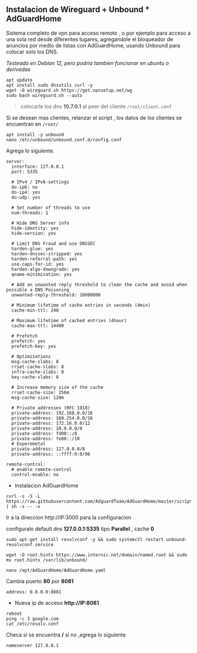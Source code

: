 ## Instalacion de Wireguard + Unbound * AdGuardHome
Sistema completo de vpn para acceso remoto , o por ejemplo para acceso a una sola red desde diferentes lugares, agregandole el bloqueador de anuncios por medio de listas con AdGuardHome, usando Unbound para colocar solo los DNS.

_Testeado en Debian 12, pero podria tambien funcionar en ubuntu o derivadas_

```
apt update
apt install sudo dnsutils curl -y
wget -O wireguard.sh https://get.vpnsetup.net/wg
sudo bash wireguard.sh --auto
```

> colocarle los dns **10.7.0.1** al peer del cliente `/root/client.conf`

 Si se desean mas clientes, relanzar el script , los datos de los clientes se encuentran en  `/root/`
```
apt install -y unbound
nano /etc/unbound/unbound.conf.d/config.conf
```

Agrega lo siguiente.
```
server:
  interface: 127.0.0.1
  port: 5335

  # IPv4 / IPv6-settings
  do-ip6: no
  do-ip4: yes
  do-udp: yes

  # Set number of threads to use
  num-threads: 1

  # Hide DNS Server info
  hide-identity: yes
  hide-version: yes

  # Limit DNS Fraud and use DNSSEC
  harden-glue: yes
  harden-dnssec-stripped: yes
  harden-referral-path: yes
  use-caps-for-id: yes
  harden-algo-downgrade: yes
  qname-minimisation: yes

  # Add an unwanted reply threshold to clean the cache and avoid when possible a DNS Poisoning
  unwanted-reply-threshold: 10000000

  # Minimum lifetime of cache entries in seconds (4min)
  cache-min-ttl: 240

  # Maximum lifetime of cached entries (4hour)
  cache-max-ttl: 14400

  # Prefetch
  prefetch: yes
  prefetch-key: yes

  # Optimisations
  msg-cache-slabs: 8
  rrset-cache-slabs: 8
  infra-cache-slabs: 8
  key-cache-slabs: 8

  # Increase memory size of the cache
  rrset-cache-size: 256m
  msg-cache-size: 128m

  # Private addresses (RFC 1918)
  private-address: 192.168.0.0/16
  private-address: 169.254.0.0/16
  private-address: 172.16.0.0/12
  private-address: 10.0.0.0/8
  private-address: fd00::/8
  private-address: fe80::/10
  # Experemetal
  private-address: 127.0.0.0/8
  private-address: ::ffff:0:0/96

remote-control:
  # enable remote-control
  control-enable: no
```
- Instalacion AdGuardHome

```
curl -s -S -L https://raw.githubusercontent.com/AdguardTeam/AdGuardHome/master/scripts/install.sh | sh -s -- -v
```

Ir a la direccion http://IP:3000 para la configuracion

configuralo default dns **127.0.0.1:5335** tipo **Parallel** , cache **0**
```
sudo apt-get install resolvconf -y && sudo systemctl restart unbound-resolvconf.service

wget -O root.hints https://www.internic.net/domain/named.root && sudo mv root.hints /var/lib/unbound/

nano /opt/AdGuardHome/AdGuardHome.yaml
```

Cambia puerto **80** por **8081**
```
address: 0.0.0.0:8081
```

- Nueva ip de acceso **http://IP:8081**

```
reboot
ping -c 3 google.com
cat /etc/resolv.conf
```

Checa si se encuentra **/** si no ,agrega lo siguiente

```
nameserver 127.0.0.1
```
